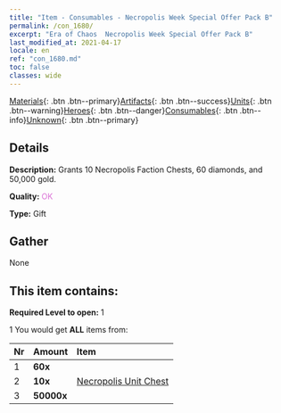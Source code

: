 ```yaml
---
title: "Item - Consumables - Necropolis Week Special Offer Pack B"
permalink: /con_1680/
excerpt: "Era of Chaos  Necropolis Week Special Offer Pack B"
last_modified_at: 2021-04-17
locale: en
ref: "con_1680.md"
toc: false
classes: wide
---
```

 [Materials](/Items/){: .btn .btn--primary}[Artifacts](/Items/Artifacts/){: .btn .btn--success}[Units](/Items/Units/){: .btn .btn--warning}[Heroes](/Items/Heroes/){: .btn .btn--danger}[Consumables](/Items/Consumables/){: .btn .btn--info}[Unknown](/Items/Unknown/){: .btn .btn--primary}

## Details
 **Description:** Grants 10 Necropolis Faction Chests, 60 diamonds, and 50,000 gold.

 **Quality:** <span style="color: #DA70D6">OK</span>

 **Type:** Gift

## Gather

  None

## This item contains:

 **Required Level to open:** 1

 1 You would get **ALL** items  from:

  | Nr | Amount |     Item    |
  |:---|:-------|:------------|
  | 1 |  **60x** | <i class="fas fa-gem"/> |  | 
  | 2 |  **10x** | [Necropolis Unit Chest](/Items/con_1271/) |  | 
  | 3 |  **50000x** | <i class="fas fa-coins"/> |  | 
